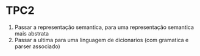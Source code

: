 # TPC2

1. Passar a representação semantica, para uma representação semantica mais abstrata
2. Passar a ultima para uma linguagem de dicionarios (com gramatica e parser associado)

